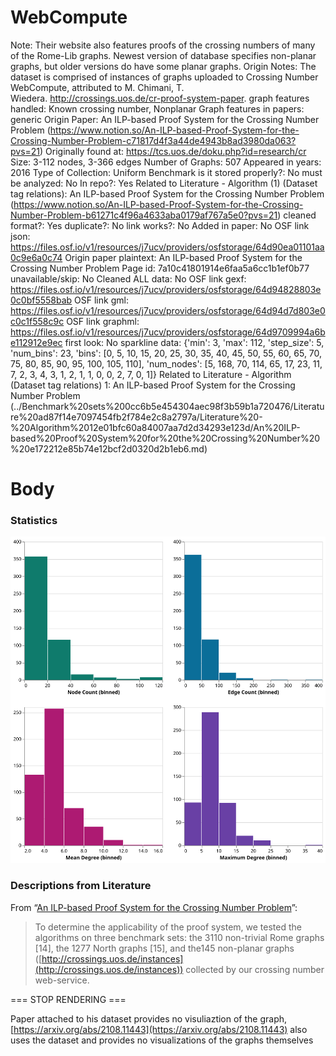 # WebCompute

Note: Their website also features proofs of the crossing numbers of many of the Rome-Lib graphs. Newest version of database specifies non-planar graphs, but older versions do have some planar graphs.
Origin Notes: The dataset is comprised of instances of graphs uploaded to Crossing Number WebCompute, attributed to  M. Chimani, T. Wiedera. http://crossings.uos.de/cr-proof-system-paper.
graph features handled: Known crossing number, Nonplanar
Graph features in papers: generic
Origin Paper: An ILP-based Proof System for the Crossing Number Problem (https://www.notion.so/An-ILP-based-Proof-System-for-the-Crossing-Number-Problem-c71817d4f3a44de4943b8ad3980da063?pvs=21)
Originally found at: https://tcs.uos.de/doku.php?id=research/cr
Size: 3-112 nodes, 3-366 edges
Number of Graphs: 507
Appeared in years: 2016
Type of Collection: Uniform Benchmark
is it stored properly?: No
must be analyzed: No
In repo?: Yes
Related to Literature - Algorithm (1) (Dataset tag relations): An ILP-based Proof System for the Crossing
Number Problem (https://www.notion.so/An-ILP-based-Proof-System-for-the-Crossing-Number-Problem-b61271c4f96a4633aba0179af767a5e0?pvs=21)
cleaned format?: Yes
duplicate?: No
link works?: No
Added in paper: No
OSF link json:  https://files.osf.io/v1/resources/j7ucv/providers/osfstorage/64d90ea01101aa0c9e6a0c74
Origin paper plaintext: An ILP-based Proof System for the Crossing Number Problem
Page id: 7a10c41801914e6faa5a6cc1b1ef0b77
unavailable/skip: No
Cleaned ALL data: No
OSF link gexf: https://files.osf.io/v1/resources/j7ucv/providers/osfstorage/64d94828803e0c0bf5558bab
OSF link gml: https://files.osf.io/v1/resources/j7ucv/providers/osfstorage/64d94d7d803e0c0c1f558c9c
OSF link graphml: https://files.osf.io/v1/resources/j7ucv/providers/osfstorage/64d9709994a6be112912e9ec
first look: No
sparkline data: {'min': 3, 'max': 112, 'step_size': 5, 'num_bins': 23, 'bins': [0, 5, 10, 15, 20, 25, 30, 35, 40, 45, 50, 55, 60, 65, 70, 75, 80, 85, 90, 95, 100, 105, 110], 'num_nodes': [5, 168, 70, 114, 65, 17, 23, 11, 7, 2, 3, 4, 3, 1, 2, 1, 1, 0, 0, 2, 7, 0, 1]}
Related to Literature - Algorithm (Dataset tag relations) 1: An ILP-based Proof System for the Crossing
Number Problem (../Benchmark%20sets%200cc6b5e454304aec98f3b59b1a720476/Literature%20ad87f14e7097454fb2f784e2c8a2797a/Literature%20-%20Algorithm%2012e01bfc60a84007aa7d2d34293e123d/An%20ILP-based%20Proof%20System%20for%20the%20Crossing%20Number%20%20e172212e85b74e12bcf2d0320d2b1eb6.md)

# Body

### Statistics

![four_in_one.svg](WebCompute%207a10c41801914e6faa5a6cc1b1ef0b77/four_in_one.svg)

### Descriptions from Literature

From “[An ILP-based Proof System for the Crossing Number Problem](https://doi.org/10.4230/LIPIcs.ESA.2016.29)”:

> To determine the applicability of the proof system, we tested the algorithms on three
benchmark sets: the 3110 non-trivial Rome graphs [14], the 1277 North graphs [15], and the145 non-planar graphs ([http://crossings.uos.de/instances](http://crossings.uos.de/instances)) collected by our crossing
number web-service.
> 

=== STOP RENDERING ===

Paper attached to his dataset provides no visuliaztion of the graph, [https://arxiv.org/abs/2108.11443](https://arxiv.org/abs/2108.11443) also uses the dataset and provides no visualizations of the graphs themselves